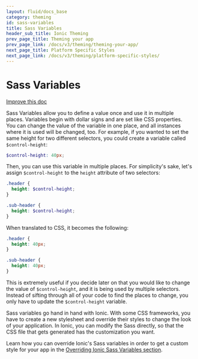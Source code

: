 ```yaml
---
layout: fluid/docs_base
category: theming
id: sass-variables
title: Sass Variables
header_sub_title: Ionic Theming
prev_page_title: Theming your app
prev_page_link: /docs/v3/theming/theming-your-app/
next_page_title: Platform Specific Styles
next_page_link: /docs/v3/theming/platform-specific-styles/
---
```


<h1 class="title">Sass Variables</h1>

<a class="improve-v2-docs" href='https://github.com/ionic-team/ionic-site/edit/master/content/docs/theming/sass-variables/index.md'>
  Improve this doc
</a>

Sass Variables allow you to define a value once and use it in multiple places. Variables begin with dollar signs and are set like CSS properties. You can change the value of the variable in one place, and all instances where it is used will be changed, too. For example, if you wanted to set the same height for two different selectors, you could create a variable called `$control-height`:

```scss
$control-height: 40px;
```

Then, you can use this variable in multiple places. For simplicity's sake, let's assign `$control-height` to the `height` attribute of two selectors:

```scss
.header {
  height: $control-height;
}

.sub-header {
  height: $control-height;
}
```

When translated to CSS, it becomes the following:

```css
.header {
  height: 40px;
}

.sub-header {
  height: 40px;
}
```

This is extremely useful if you decide later on that you would like to change the value of `$control-height`, and it is being used by multiple selectors. Instead of sifting through all of your code to find the places to change, you only have to update the `$control-height` variable.

Sass variables go hand in hand with Ionic. With some CSS frameworks, you have to create a new stylesheet and override their styles to change the look of your application. In Ionic, you can modify the Sass directly, so that the CSS file that gets generated has the customization you want.

Learn how you can override Ionic's Sass variables in order to get a custom style for your app in the [Overriding Ionic Sass Variables section](../overriding-ionic-variables/).
